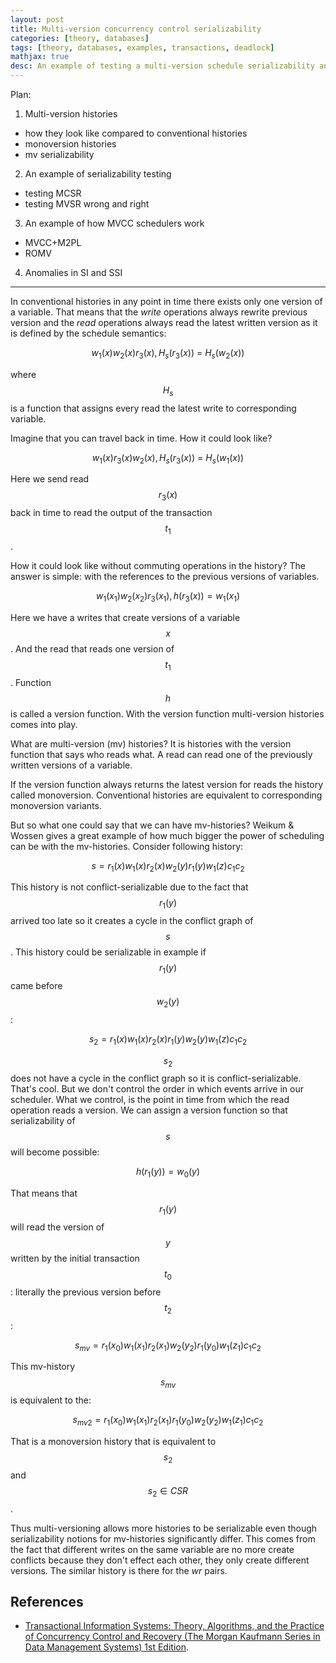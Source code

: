 ```yaml
---
layout: post
title: Multi-version concurrency control serializability
categories: [theory, databases]
tags: [theory, databases, examples, transactions, deadlock]
mathjax: true
desc: An example of testing a multi-version schedule serializability and an application of MVCC schedulers
---
```


Plan:

1. Multi-version histories

- how they look like compared to conventional histories
- monoversion histories
- mv serializability

2. An example of serializability testing

- testing MCSR
- testing MVSR wrong and right

3. An example of how MVCC schedulers work

- MVCC+M2PL
- ROMV

4. Anomalies in SI and SSI

---

In conventional histories in any point in time there exists only one version of a variable.
That means that the _write_ operations always rewrite previous version and the _read_ operations
always read the latest written version as it is defined by the schedule semantics:

$$ w_1(x) w_2(x) r_3(x), H_s(r_3(x))\ =\ H_s(w_2(x)) $$

where $$ H_s $$ is a function that assigns every read the latest write to corresponding variable.

Imagine that you can travel back in time. How it could look like?

$$ w_1(x) r_3(x) w_2(x), H_s(r_3(x))\ =\ H_s(w_1(x)) $$

Here we send read $$ r_3(x) $$ back in time to read the output of the transaction $$ t_1 $$.

How it could look like without commuting operations in the history? The answer is simple:
with the references to the previous versions of variables.

$$ w_1(x_1) w_2(x_2) r_3(x_1), h(r_3(x)) = w_1(x_1) $$

Here we have a writes that create versions of a variable $$ x $$. And the read that
reads one version of $$ t_1 $$. Function $$ h $$ is called a version function. With
the version function multi-version histories comes into play.

What are multi-version (mv) histories? It is histories with the version function that says
who reads what. A read can read one of the previously written versions of a variable.

If the version function always returns the latest version for reads the history called
monoversion. Conventional histories are equivalent to corresponding monoversion variants.

But so what one could say that we can have mv-histories? Weikum & Wossen gives a
great example of how much bigger the power of scheduling can be with the mv-histories.
Consider following history:

$$ s = r_1(x) w_1(x) r_2(x) w_2(y) r_1(y) w_1(z) c_1 c_2 $$

This history is not conflict-serializable due to the fact that $$ r_1(y) $$ arrived
too late so it creates a cycle in the conflict graph of $$ s $$. This history could
be serializable in example if $$ r_1(y) $$ came before $$ w_2(y) $$:

$$ s_2 = r_1(x) w_1(x) r_2(x) r_1(y) w_2(y) w_1(z) c_1 c_2 $$

$$ s_2 $$ does not have a cycle in the conflict graph so it is conflict-serializable.
That's cool. But we don't control the order in which events arrive in our scheduler.
What we control, is the point in time from which the read operation reads a version.
We can assign a version function so that serializability of $$ s $$ will become
possible:

$$ h(r_1(y)) = w_0(y) $$

That means that $$ r_1(y) $$ will read the version of $$ y $$ written by the initial
transaction $$ t_0 $$: literally the previous version before $$ t_2 $$:

$$ s_{mv} = r_1(x_0) w_1(x_1) r_2(x_1) w_2(y_2) r_1(y_0) w_1(z_1) c_1 c_2 $$

This mv-history $$ s_{mv} $$ is equivalent to the:  

$$ s_{mv2} = r_1(x_0) w_1(x_1) r_2(x_1) r_1(y_0) w_2(y_2) w_1(z_1) c_1 c_2 $$

That is a monoversion history that is equivalent to $$ s_2 $$ and $$ s_2 \in CSR $$.

Thus multi-versioning allows more histories to be serializable even though
serializability notions for mv-histories significantly differ. This comes from
the fact that different writes on the same variable are no more create conflicts
because they don't effect each other, they only create different versions. The
similar history is there for the _wr_ pairs.

## References

- [Transactional Information Systems: Theory, Algorithms, and the Practice of Concurrency Control and Recovery (The Morgan Kaufmann Series in Data Management Systems) 1st Edition][1].

[1]: https://www.amazon.com/Transactional-Information-Systems-Algorithms-Concurrency/dp/1558605088 "Transactional Information Systems: Theory, Algorithms, and the Practice of Concurrency Control and Recovery (The Morgan Kaufmann Series in Data Management Systems) 1st Edition by Gerhard Weikum, Gottfried Vossen, Morgan Kaufmann; 1 edition (June 4, 2001)"
[2]: https://en.wikipedia.org/wiki/Concurrency_control

